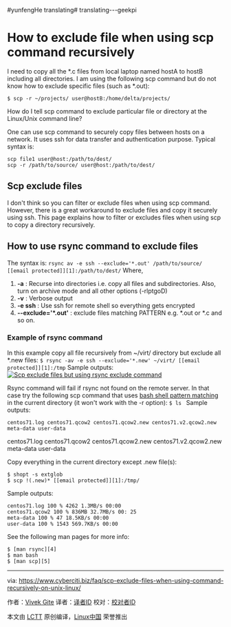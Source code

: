 #yunfengHe translating#
translating---geekpi

How to exclude file when using scp command recursively
======

I need to copy all the *.c files from local laptop named hostA to hostB including all directories. I am using the following scp command but do not know how to exclude specific files (such as *.out):
```
$ scp -r ~/projects/ user@hostB:/home/delta/projects/
```

How do I tell scp command to exclude particular file or directory at the Linux/Unix command line?

One can use scp command to securely copy files between hosts on a network. It uses ssh for data transfer and authentication purpose. Typical syntax is:

```
scp file1 user@host:/path/to/dest/
scp -r /path/to/source/ user@host:/path/to/dest/ 
```

## Scp exclude files

I don't think so you can filter or exclude files when using scp command. However, there is a great workaround to exclude files and copy it securely using ssh. This page explains how to filter or excludes files when using scp to copy a directory recursively.

## How to use rsync command to exclude files

The syntax is:
`rsync av -e ssh --exclude='*.out' /path/to/source/ [[email protected]][1]:/path/to/dest/`
Where,

  1.  **-a** : Recurse into directories i.e. copy all files and subdirectories. Also, turn on archive mode and all other options (-rlptgoD)
  2.  **-v** : Verbose output
  3.  **-e ssh** : Use ssh for remote shell so everything gets encrypted
  4.  **\--exclude='*.out'** : exclude files matching PATTERN e.g. *.out or *.c and so on.


### Example of rsync command

In this example copy all file recursively from ~/virt/ directory but exclude all *.new files:
`$ rsync -av -e ssh --exclude='*.new' ~/virt/ [[email protected]][1]:/tmp`
Sample outputs:
[![Scp exclude files but using rsync exclude command][2]][2]

Rsync command will fail if rsync not found on the remote server. In that case try the following scp command that uses [bash shell pattern matching][3] in the current directory (it won't work with the -r option):
`$ ls `
Sample outputs:
```
centos71.log centos71.qcow2 centos71.qcow2.new centos71.v2.qcow2.new meta-data user-data
```

centos71.log centos71.qcow2 centos71.qcow2.new centos71.v2.qcow2.new meta-data user-data

Copy everything in the current directory except .new file(s):
```
$ shopt -s extglob
$ scp !(.new)* [[email protected]][1]:/tmp/
```
Sample outputs:
```
centos71.log 100 % 4262 1.3MB/s 00:00
centos71.qcow2 100 % 836MB 32.7MB/s 00: 25 
meta-data 100 % 47 18.5KB/s 00:00
user-data 100 % 1543 569.7KB/s 00:00
```


See the following man pages for more info:
```
$ [man rsync][4]
$ man bash
$ [man scp][5]
```


--------------------------------------------------------------------------------

via: https://www.cyberciti.biz/faq/scp-exclude-files-when-using-command-recursively-on-unix-linux/

作者：[Vivek Gite][a]
译者：[译者ID](https://github.com/译者ID)
校对：[校对者ID](https://github.com/校对者ID)

本文由 [LCTT](https://github.com/LCTT/TranslateProject) 原创编译，[Linux中国](https://linux.cn/) 荣誉推出

[a]:https://www.cyberciti.biz
[1]:https://www.cyberciti.biz/cdn-cgi/l/email-protection
[2]:https://www.cyberciti.biz/media/new/faq/2017/12/scp-exclude-files-on-linux-unix-macos-bash-shell-command-line.jpg
[3]:https://www.gnu.org/software/bash/manual/html_node/Pattern-Matching.html#Pattern-Matching
[4]:https://www.samba.org/ftp/rsync/rsync.html
[5]:https://man.openbsd.org/scp
